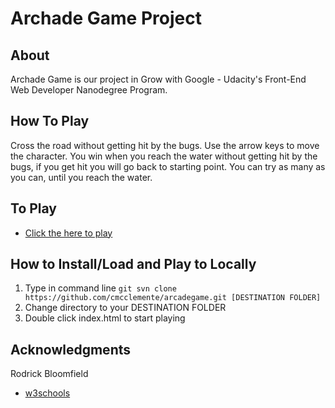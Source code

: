 # Archade Game Project

## About

Archade Game is our project in Grow with Google - Udacity's Front-End Web Developer Nanodegree Program.

## How To Play

Cross the road without getting hit by the bugs. Use the arrow keys to move the character. You win when you reach the water without getting hit by the bugs, if you get hit you will go back to starting point. You can try as many as you can, until you reach the water.

## To Play

* [Click the here to play](https://cmcclemente.github.io/arcadegame/)

## How to Install/Load and Play to Locally

1. Type in command line
```git svn clone https://github.com/cmcclemente/arcadegame.git [DESTINATION FOLDER] ```
2. Change directory to your DESTINATION FOLDER
3. Double click index.html to start playing

## Acknowledgments

Rodrick Bloomfield
* [w3schools](https://www.w3schools.com/)